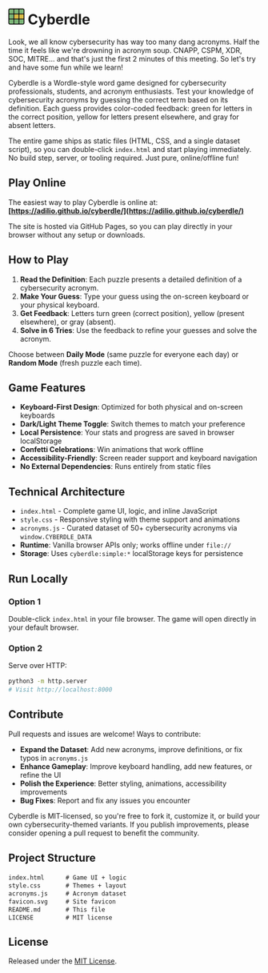 # <img src="favicon.svg" alt="Cyberdle" width="32" height="32" /> Cyberdle

Look, we all know cybersecurity has way too many dang acronyms. Half the time it feels like we're drowning in acronym soup. CNAPP, CSPM, XDR, SOC, MITRE... and that's just the first 2 minutes of this meeting. So let's try and have some fun while we learn!

Cyberdle is a Wordle-style word game designed for cybersecurity professionals, students, and acronym enthusiasts. Test your knowledge of cybersecurity acronyms by guessing the correct term based on its definition. Each guess provides color-coded feedback: green for letters in the correct position, yellow for letters present elsewhere, and gray for absent letters.

The entire game ships as static files (HTML, CSS, and a single dataset script), so you can double-click `index.html` and start playing immediately. No build step, server, or tooling required. Just pure, online/offline fun!

## Play Online

The easiest way to play Cyberdle is online at: **[https://adilio.github.io/cyberdle/](https://adilio.github.io/cyberdle/)**

The site is hosted via GitHub Pages, so you can play directly in your browser without any setup or downloads.

## How to Play

1. **Read the Definition**: Each puzzle presents a detailed definition of a cybersecurity acronym.
2. **Make Your Guess**: Type your guess using the on-screen keyboard or your physical keyboard.
3. **Get Feedback**: Letters turn green (correct position), yellow (present elsewhere), or gray (absent).
4. **Solve in 6 Tries**: Use the feedback to refine your guesses and solve the acronym.

Choose between **Daily Mode** (same puzzle for everyone each day) or **Random Mode** (fresh puzzle each time).

## Game Features

- **Keyboard-First Design**: Optimized for both physical and on-screen keyboards
- **Dark/Light Theme Toggle**: Switch themes to match your preference
- **Local Persistence**: Your stats and progress are saved in browser localStorage
- **Confetti Celebrations**: Win animations that work offline
- **Accessibility-Friendly**: Screen reader support and keyboard navigation
- **No External Dependencies**: Runs entirely from static files

## Technical Architecture

- `index.html` - Complete game UI, logic, and inline JavaScript
- `style.css` - Responsive styling with theme support and animations
- `acronyms.js` - Curated dataset of 50+ cybersecurity acronyms via `window.CYBERDLE_DATA`
- **Runtime**: Vanilla browser APIs only; works offline under `file://`
- **Storage**: Uses `cyberdle:simple:*` localStorage keys for persistence

## Run Locally

### Option 1

Double-click `index.html` in your file browser. The game will open directly in your default browser.

### Option 2

Serve over HTTP:

```bash
python3 -m http.server
# Visit http://localhost:8000
```

## Contribute

Pull requests and issues are welcome! Ways to contribute:

- **Expand the Dataset**: Add new acronyms, improve definitions, or fix typos in `acronyms.js`
- **Enhance Gameplay**: Improve keyboard handling, add new features, or refine the UI
- **Polish the Experience**: Better styling, animations, accessibility improvements
- **Bug Fixes**: Report and fix any issues you encounter

Cyberdle is MIT-licensed, so you're free to fork it, customize it, or build your own cybersecurity-themed variants. If you publish improvements, please consider opening a pull request to benefit the community.

## Project Structure

```
index.html      # Game UI + logic
style.css       # Themes + layout
acronyms.js     # Acronym dataset
favicon.svg     # Site favicon
README.md       # This file
LICENSE         # MIT license
```

## License

Released under the [MIT License](LICENSE).
